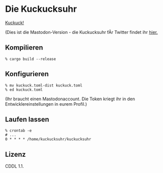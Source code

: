 # Die Kuckucksuhr

[Kuckuck!](https://social.tchncs.de/@kuckucksuhr)

(Dies ist die Mastodon-Version - die Kuckucksuhr fÃr Twitter findet ihr [hier.](https://code.rosaelefanten.org/kuckucksuhr)

## Kompilieren

    % cargo build --release

## Konfigurieren

    % mv kuckuck.toml-dist kuckuck.toml
    % ed kuckuck.toml

(Ihr braucht einen Mastodonaccount. Die Token kriegt ihr in den Entwicklereinstellungen in eurem Profil.)

## Laufen lassen

    % crontab -e
    # ...
    0 * * * * /home/kuckucksuhr/kuckucksuhr

## Lizenz

CDDL 1.1.
